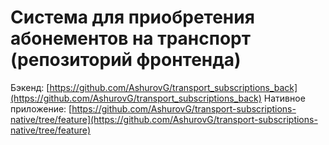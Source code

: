 # Система для приобретения абонементов на транспорт (репозиторий фронтенда)

Бэкенд: [https://github.com/AshurovG/transport_subscriptions_back](https://github.com/AshurovG/transport_subscriptions_back)
Нативное приложение: [https://github.com/AshurovG/transport-subscriptions-native/tree/feature](https://github.com/AshurovG/transport-subscriptions-native/tree/feature)

